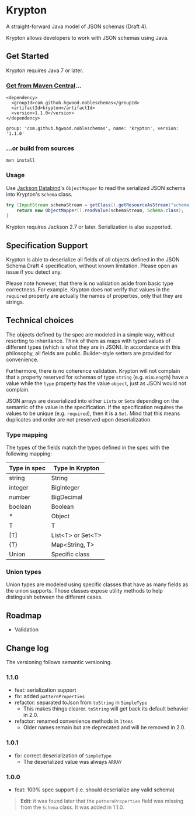 # Krypton

A straight-forward Java model of JSON schemas (Draft 4).

Krypton allows developers to work with JSON schemas using Java.

## Get Started

Krypton requires Java 7 or later.

### [Get from Maven Central](http://search.maven.org/#search%7Cga%7C1%7Cg%3A%22com.github.hgwood.nobleschemas%22%20a%3A%22krypton%22)...

```
<dependency>
  <groupId>com.github.hgwood.nobleschemas</groupId>
  <artifactId>krypton</artifactId>
  <version>1.1.0</version>
</dependency>
```

```
group: 'com.github.hgwood.nobleschemas', name: 'krypton', version: '1.1.0'
```

### ...or build from sources

```
mvn install
```

### Usage

Use [Jackson Databind](https://github.com/FasterXML/jackson-databind/)'s
`ObjectMapper` to read the serialized JSON schema into Krypton's `Schema` class.

```java
try (InputStream schemaStream = getClass().getResourceAsStream("schema.json")) {
    return new ObjectMapper().readValue(schemaStream, Schema.class);
}
```

Krypton requires Jackson 2.7 or later. Serialization is also supported.

## Specification Support

Krypton is able to deserialize all fields of all objects defined in the JSON
Schema Draft 4 specification, without known limitation. Please open an issue
if you detect any.

Please note however, that there is no validation aside from basic type
correctness. For example, Krypton does not verify that values in the `required`
property are actually the names of properties, only that they are strings.

## Technical choices

The objects defined by the spec are modeled in a simple way, without resorting
to inheritance. Think of them as maps with typed values of different types
(which is what they are in JSON). In accordance with this philosophy, all
fields are public. Builder-style setters are provided for convenience.

Furthermore, there is no coherence validation. Krypton will not complain that
a property reserved for schemas of type `string` (e.g. `minLength`) have a
value while the `type` property has the value `object`, just as JSON would not
complain.

JSON arrays are deserialized into either `List`s or `Set`s depending on the
semantic of the value in the specification. If the specification requires
the values to be unique (e.g. `required`), then it is a `Set`. Mind that this
means duplicates and order are not preserved upon deserialization.

### Type mapping

The types of the fields match the types defined in the spec with the following
mapping:

Type in spec | Type in Krypton
------------ | ----------------
string | String
integer | BigInteger
number | BigDecimal
boolean | Boolean
* | Object
T | T
[T] | List\<T\> or Set\<T\>
{T} | Map\<String, T\>
Union | Specific class

### Union types

Union types are modeled using specific classes that have as many fields as the
union supports. Those classes expose utility methods to help distinguish
between the different cases.

## Roadmap

- Validation

## Change log

The versioning follows semantic versioning.

### 1.1.0

- feat: serialization support
- fix: added `patternProperties`
- refactor: separated toJson from `toString` in `SimpleType`
  - This makes things clearer. `toString` will get back its default behavior in 2.0.
- refactor: renamed convenience methods in `Items`
  - Older names remain but are deprecated and will be removed in 2.0.

### 1.0.1

- fix: correct deserialization of `SimpleType`
  - The deserialized value was always `ARRAY`

### 1.0.0

- feat: 100% spec support (i.e. should deserialize any valid schema)

> **Edit**: it was found later that the `patternProperties` field was missing
> from the `Schema` class. It was added in 1.1.0.
